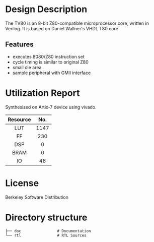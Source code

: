 # Design Description

The TV80 is an 8-bit Z80-compatible microprocessor core, written in Verilog. It is based on Daniel Wallner's VHDL T80 core.

## Features

- executes 8080/Z80 instruction set
- cycle timing is similar to original Z80
- small die area
- sample peripheral with GMII interface

# Utilization Report
Synthesized on Artix-7 device using vivado.

|Resource| No.|
|:---:|:---:|
|LUT|1147|
|FF|230|
|DSP|0|
|BRAM|0|
|IO|46|

# License
Berkeley Software Distribution

# Directory structure

    ├── doc                # Documentation
    └── rtl                # RTL Sources